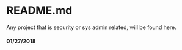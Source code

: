 # README.md

Any project that is security or sys admin related, will be found here.

#### 01/27/2018